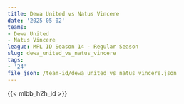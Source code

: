 ```yaml
---
title: Dewa United vs Natus Vincere
date: '2025-05-02'
teams:
- Dewa United
- Natus Vincere
league: MPL ID Season 14 - Regular Season
slug: dewa_united_vs_natus_vincere
tags:
- '24'
file_json: /team-id/dewa_united_vs_natus_vincere.json
---
```


{{< mlbb_h2h_id >}}
